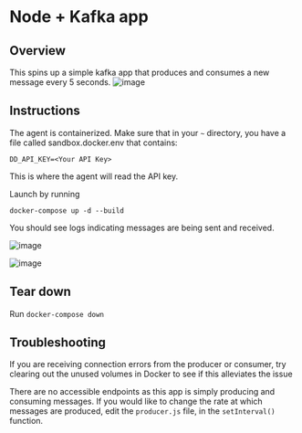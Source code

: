 # Node + Kafka app

## Overview

This spins up a simple kafka app that produces and consumes a new message every 5 seconds.
![image](https://github.com/DataDog/datadog-agent/assets/53925869/1d5c736c-fd87-40e3-b50c-6be4a9132cca)


## Instructions

The agent is containerized. Make sure that in your `~` directory, you have a file called sandbox.docker.env that contains:

`DD_API_KEY=<Your API Key>`

This is where the agent will read the API key.

Launch by running

```
docker-compose up -d --build
```

You should see logs indicating messages are being sent and received.

![image](https://github.com/DataDog/sandbox/assets/53925869/e667ef1c-6396-4df2-94fd-d4da71189ad7)

![image](https://github.com/DataDog/sandbox/assets/53925869/4ae408bb-d3c8-4c8f-a84e-ed59726bcf67)

## Tear down

Run `docker-compose down`

## Troubleshooting

If you are receiving connection errors from the producer or consumer, try clearing out the unused volumes in Docker to see if this alleviates the issue

There are no accessible endpoints as this app is simply producing and consuming messages. If you would like to change the rate at which messages are produced, edit the `producer.js` file, in the `setInterval()` function.
